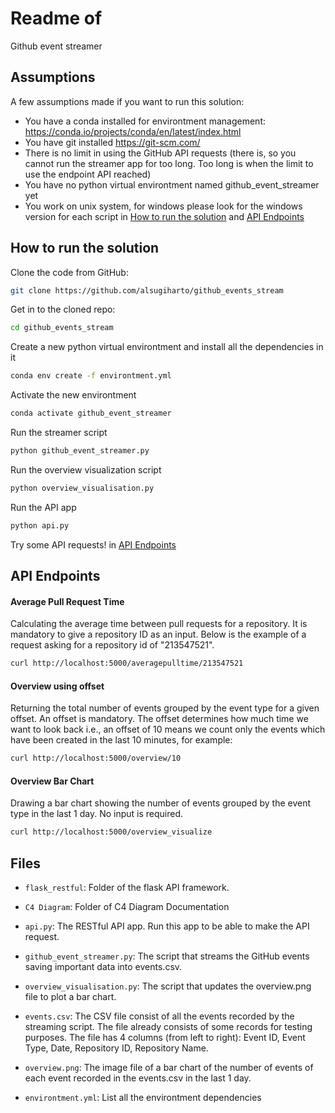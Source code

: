 # Readme of 

Github event streamer

## Assumptions
A few assumptions made if you want to run this solution:
- You have a conda installed for environtment management: https://conda.io/projects/conda/en/latest/index.html
- You have git installed https://git-scm.com/
- There is no limit in using the GitHub API requests (there is, so you cannot run the streamer app for too long. Too long is when the limit to use the endpoint API reached)
- You have no python virtual environtment named github_event_streamer yet
- You work on unix system, for windows please look for the windows version for each script in [How to run the solution](#how-to-run-the-solution) and [API Endpoints](#api-endpoints)

## How to run the solution

Clone the code from GitHub:
```bash
git clone https://github.com/alsugiharto/github_events_stream
```

Get in to the cloned repo:
```bash
cd github_events_stream
```

Create a new python virtual environtment and install all the dependencies in it
```bash
conda env create -f environtment.yml
```

Activate the new environtment
```bash
conda activate github_event_streamer
```

Run the streamer script
```bash
python github_event_streamer.py
```

Run the overview visualization script
```bash
python overview_visualisation.py
```

Run the API app
```bash
python api.py
```

Try some API requests! in [API Endpoints](#api-endpoints)

## API Endpoints

#### Average Pull Request Time
Calculating the average time between pull requests for a repository. It is mandatory to give a repository ID as an input. Below is the example of a request asking for a repository id of "213547521". 
```bash
curl http://localhost:5000/averagepulltime/213547521
```

#### Overview using offset
Returning the total number of events grouped by the event type for a given offset. An offset is mandatory. The offset determines how much time we want to look back i.e., an offset of 10 means we count only the events which have been created in the last 10 minutes, for example:
```bash
curl http://localhost:5000/overview/10
```
        
#### Overview Bar Chart
Drawing a bar chart showing the number of events grouped by the event type in the last 1 day. No input is required.
```bash
curl http://localhost:5000/overview_visualize
```

## Files

- `flask_restful`: Folder of the flask API framework.

- `C4 Diagram`: Folder of C4 Diagram Documentation

- `api.py`: The RESTful API app. Run this app to be able to make the API request.
 
- `github_event_streamer.py`: The script that streams the GitHub events saving important data into events.csv.
 
- `overview_visualisation.py`: The script that updates the overview.png file to plot a bar chart.
 
- `events.csv`: The CSV file consist of all the events recorded by the streaming script. The file already consists of some records for testing purposes. The file has 4 columns (from left to right): Event ID, Event Type, Date, Repository ID, Repository Name.

- `overview.png`: The image file of a bar chart of the number of events of each event recorded in the events.csv in the last 1 day.

- `environtment.yml`: List all the environtment dependencies
